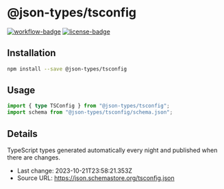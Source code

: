# @json-types/tsconfig

[![workflow-badge]](https://github.com/swordev/json-types/actions/workflows/ci.yaml) [![license-badge]](https://github.com/swordev/json-types#license)

[workflow-badge]: https://img.shields.io/github/actions/workflow/status/swordev/json-types/ci.yaml?branch=main
[license-badge]: https://img.shields.io/github/license/swordev/json-types

## Installation

```sh
npm install --save @json-types/tsconfig
```

## Usage

```ts
import { type TSConfig } from "@json-types/tsconfig";
import schema from "@json-types/tsconfig/schema.json";
```

## Details

TypeScript types generated automatically every night and published when there are changes.

- Last change: 2023-10-21T23:58:21.353Z
- Source URL: https://json.schemastore.org/tsconfig.json
